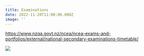 ```yaml
---
title: Examinations
date: 2022-11-20T11:00:00.000Z
image: ''
---
```

<https://www.nzqa.govt.nz/ncea/ncea-exams-and-portfolios/external/national-secondary-examinations-timetable/>



![](https://res.cloudinary.com/ruapehu-college/image/upload/v1668992669/Junior_Exam_Timetable_2022_cbc4xk.jpg)
